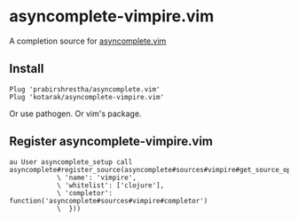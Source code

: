 # asyncomplete-vimpire.vim

A completion source for [asyncomplete.vim](https://github.com/prabirshrestha/asyncomplete.vim)

## Install

```vim
Plug 'prabirshrestha/asyncomplete.vim'
Plug 'kotarak/asyncomplete-vimpire.vim'
```

Or use pathogen. Or vim's package.

## Register asyncomplete-vimpire.vim

```vim
au User asyncomplete_setup call asyncomplete#register_source(asyncomplete#sources#vimpire#get_source_options({
            \ 'name': 'vimpire',
            \ 'whitelist': ['clojure'],
            \ 'completor': function('asyncomplete#sources#vimpire#completor')
            \  }))
```
